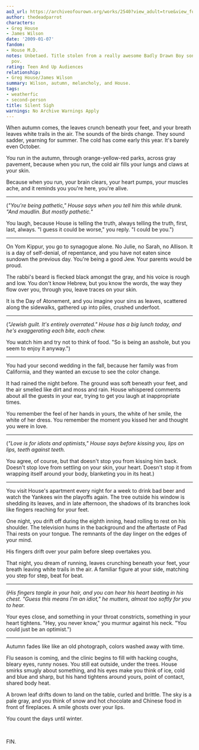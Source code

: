 ```yaml
---
ao3_url: https://archiveofourown.org/works/2540?view_adult=true&view_full_work=true
author: thedeadparrot
characters:
- Greg House
- James Wilson
date: '2009-01-07'
fandom:
- House M.D.
notes: Unbetaed. Title stolen from a really awesome Badly Drawn Boy song. Second person
  pov.
rating: Teen And Up Audiences
relationship:
- Greg House/James Wilson
summary: Wilson, autumn, melancholy, and House.
tags:
- weatherfic
- second-person
title: Silent Sigh
warnings: No Archive Warnings Apply
---
```


When autumn comes, the leaves crunch beneath your feet, and your breath leaves white trails in the air. The sounds of the birds change. They sound sadder, yearning for summer. The cold has come early this year. It's barely even October.

You run in the autumn, through orange-yellow-red parks, across gray pavement, because when you run, the cold air fills your lungs and claws at your skin.

Because when you run, your brain clears, your heart pumps, your muscles ache, and it reminds you you're here, you're alive.



---

(*"You're being pathetic," House says when you tell him this while drunk. "And maudlin. But mostly pathetic."*

You laugh, because House is telling the truth, always telling the truth, first, last, always. "I guess it could be worse," you reply. "I could be you.")



---

On Yom Kippur, you go to synagogue alone. No Julie, no Sarah, no Allison. It is a day of self-denial, of repentance, and you have not eaten since sundown the previous day. You're being a good Jew. Your parents would be proud.

The rabbi's beard is flecked black amongst the gray, and his voice is rough and low. You don't know Hebrew, but you know the words, the way they flow over you, through you, leave traces on your skin.

It is the Day of Atonement, and you imagine your sins as leaves, scattered along the sidewalks, gathered up into piles, crushed underfoot.



---

(*"Jewish guilt. It's entirely overrated." House has a big lunch today, and he's exaggerating each bite, each chew.*

You watch him and try not to think of food. "So is being an asshole, but you seem to enjoy it anyway.")



---

You had your second wedding in the fall, because her family was from California, and they wanted an excuse to see the color change.

It had rained the night before. The ground was soft beneath your feet, and the air smelled like dirt and moss and rain. House whispered comments about all the guests in your ear, trying to get you laugh at inappropriate times.

You remember the feel of her hands in yours, the white of her smile, the white of her dress. You remember the moment you kissed her and thought you were in love.



---

(*"Love is for idiots and optimists," House says before kissing you, lips on lips, teeth against teeth.*

You agree, of course, but that doesn't stop you from kissing him back. Doesn't stop love from settling on your skin, your heart. Doesn't stop it from wrapping itself around your body, blanketing you in its heat.)



---

You visit House's apartment every night for a week to drink bad beer and watch the Yankees win the playoffs again. The tree outside his window is shedding its leaves, and in late afternoon, the shadows of its branches look like fingers reaching for your feet.

One night, you drift off during the eighth inning, head rolling to rest on his shoulder. The television hums in the background and the aftertaste of Pad Thai rests on your tongue. The remnants of the day linger on the edges of your mind.

His fingers drift over your palm before sleep overtakes you.

That night, you dream of running, leaves crunching beneath your feet, your breath leaving white trails in the air. A familiar figure at your side, matching you step for step, beat for beat.



---

(*His fingers tangle in your hair, and you can hear his heart beating in his chest. "Guess this means I'm an idiot," he mutters, almost too softly for you to hear.*

Your eyes close, and something in your throat constricts, something in your heart tightens. "Hey, you never know," you murmur against his neck. "You could just be an optimist.")



---

Autumn fades like like an old photograph, colors washed away with time.

Flu season is coming, and the clinic begins to fill with hacking coughs, bleary eyes, runny noses. You still eat outside, under the trees. House smirks smugly about something, and his eyes make you think of ice, cold and blue and sharp, but his hand tightens around yours, point of contact, shared body heat.

A brown leaf drifts down to land on the table, curled and brittle. The sky is a pale gray, and you think of snow and hot chocolate and Chinese food in front of fireplaces. A smile ghosts over your lips.

You count the days until winter.

 

FIN.